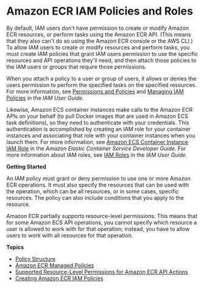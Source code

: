 # Amazon ECR IAM Policies and Roles<a name="ECR_IAM_policies"></a>

By default, IAM users don't have permission to create or modify Amazon ECR resources, or perform tasks using the Amazon ECR API\. \(This means that they also can't do so using the Amazon ECR console or the AWS CLI\.\) To allow IAM users to create or modify resources and perform tasks, you must create IAM policies that grant IAM users permission to use the specific resources and API operations they'll need, and then attach those policies to the IAM users or groups that require those permissions\.

When you attach a policy to a user or group of users, it allows or denies the users permission to perform the specified tasks on the specified resources\. For more information, see [Permissions and Policies](http://docs.aws.amazon.com/IAM/latest/UserGuide/PermissionsAndPolicies.html) and [Managing IAM Policies](http://docs.aws.amazon.com/IAM/latest/UserGuide/ManagingPolicies.html) in the *IAM User Guide*\.

Likewise, Amazon ECS container instances make calls to the Amazon ECR APIs on your behalf \(to pull Docker images that are used in Amazon ECS task definitions\), so they need to authenticate with your credentials\. This authentication is accomplished by creating an IAM role for your container instances and associating that role with your container instances when you launch them\. For more information, see [Amazon ECS Container Instance IAM Role](http://docs.aws.amazon.com/AmazonECS/latest/developerguide/instance_IAM_role.html) in the *Amazon Elastic Container Service Developer Guide*\. For more information about IAM roles, see [IAM Roles](http://docs.aws.amazon.com/IAM/latest/UserGuide/roles-toplevel.html) in the *IAM User Guide*\.

**Getting Started**

An IAM policy must grant or deny permission to use one or more Amazon ECR operations\. It must also specify the resources that can be used with the operation, which can be all resources, or in some cases, specific resources\. The policy can also include conditions that you apply to the resource\. 

Amazon ECR partially supports resource\-level permissions\. This means that for some Amazon ECS API operations, you cannot specify which resource a user is allowed to work with for that operation; instead, you have to allow users to work with all resources for that operation\. 

**Topics**
+ [Policy Structure](iam-policy-structure.md)
+ [Amazon ECR Managed Policies](ecr_managed_policies.md)
+ [Supported Resource\-Level Permissions for Amazon ECR API Actions](ecr-supported-iam-actions-resources.md)
+ [Creating Amazon ECR IAM Policies](ECR_IAM_user_policies.md)